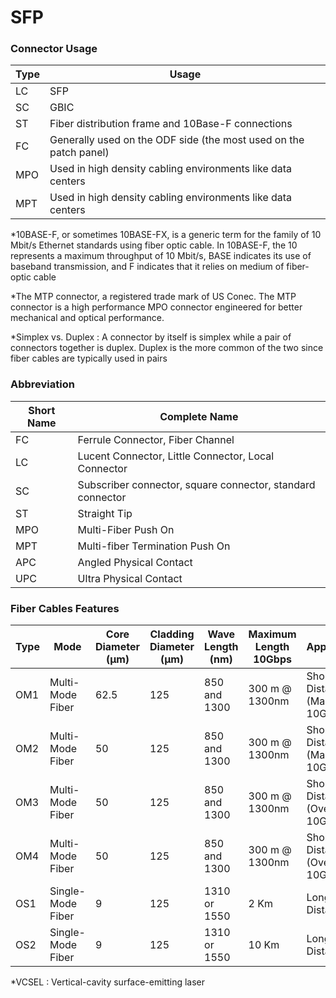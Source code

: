 # SFP

### Connector Usage

| Type | Usage |
|---|---|
| LC | SFP |
| SC | GBIC |  
| ST | Fiber distribution frame and 10Base-F connections |  
| FC | Generally used on the ODF side (the most used on the patch panel) | 
| MPO | Used in high density cabling environments like data centers |  
| MPT | Used in high density cabling environments like data centers |  

*10BASE-F, or sometimes 10BASE-FX, is a generic term for the family of 10 Mbit/s Ethernet standards using fiber optic cable. In 10BASE-F, the 10 represents a maximum throughput of 10 Mbit/s, BASE indicates its use of baseband transmission, and F indicates that it relies on medium of fiber-optic cable

*The MTP connector, a registered trade mark of US Conec. The MTP connector is a high performance MPO connector engineered for better mechanical and optical performance.

*Simplex vs. Duplex : A connector by itself is simplex while a pair of connectors together is duplex. Duplex is the more common of the two since fiber cables are typically used in pairs

### Abbreviation

| Short Name | Complete Name |
|---|---|
| FC |  Ferrule Connector, Fiber Channel  |
| LC | Lucent Connector, Little Connector, Local Connector  |  
| SC | Subscriber connector, square connector, standard connector |  
| ST | Straight Tip | 
| MPO |  Multi-Fiber Push On | 
| MPT | Multi-fiber Termination Push On | 
| APC | Angled Physical Contact | 
| UPC | Ultra Physical Contact | 

###  Fiber Cables Features 

| Type | Mode | Core Diameter (µm) | Cladding Diameter (µm) | Wave Length (nm) | Maximum Length 10Gbps | Application | Light Source |
|---|---|---|---|---|---|---|---|
| OM1 | Multi-Mode Fiber | 62.5 | 125 | 850 and 1300 | 300 m @ 1300nm | Short Distance (Max 10Gbps) | LED |
| OM2 | Multi-Mode Fiber | 50 | 125 | 850 and 1300 | 300 m @ 1300nm | Short Distance (Max 10Gbps) | LED |   
| OM3 | Multi-Mode Fiber | 50 | 125 | 850 and 1300 | 300 m @ 1300nm | Short Distance (Over 10Gbps) | VCSEL |  
| OM4 | Multi-Mode Fiber | 50 | 125 | 850 and 1300 | 300 m @ 1300nm | Short Distance (Over 10Gbps) | VCSEL |   
| OS1 | Single-Mode Fiber | 9 | 125 | 1310 or 1550 | 2 Km | Long Distance | 
| OS2 | Single-Mode Fiber | 9 | 125 | 1310 or 1550 | 10 Km | Long Distance | 

*VCSEL : Vertical-cavity surface-emitting laser
